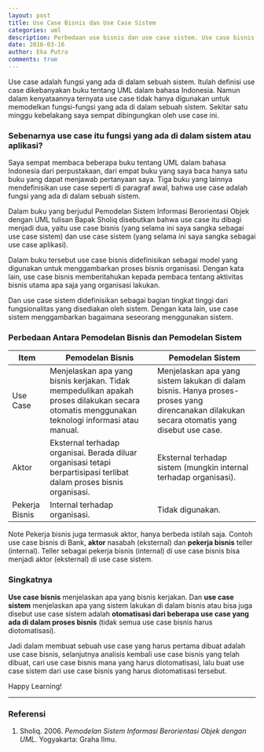 ```yaml
---
layout: post
title: Use Case Bisnis dan Use Case Sistem
categories: uml
description: Perbedaan use bisnis dan use case sistem. Use case bisnis adalah model yang digunakan untuk menggambarkan proses bisnis organisasi. Dan use case sistem adalah bagian tingkat tinggi dari fungsionalitas yang disediakan oleh sistem.
date: 2016-03-16
author: Eka Putra
comments: true
---
```


Use case adalah fungsi yang ada di dalam sebuah sistem. Itulah definisi use case dikebanyakan buku tentang UML dalam bahasa Indonesia. Namun dalam kenyataannya ternyata use case tidak hanya digunakan untuk memodelkan fungsi-fungsi yang ada di dalam sebuah sistem. Sekitar satu minggu kebelakang saya sempat dibingungkan oleh use case ini.

<h3 class="message">
	Sebenarnya use case itu fungsi yang ada di dalam sistem atau aplikasi?
</h3>

Saya sempat membaca beberapa buku tentang UML dalam bahasa Indonesia dari perpustakaan, dari empat buku yang saya baca hanya satu buku yang dapat menjawab pertanyaan saya. Tiga buku yang lainnya mendefinisikan use case seperti di paragraf awal, bahwa use case adalah fungsi yang ada di dalam sebuah sistem.

Dalam buku yang berjudul Pemodelan Sistem Informasi Berorientasi Objek dengan UML tulisan Bapak Sholiq disebutkan bahwa use case itu dibagi menjadi dua, yaitu use case bisnis (yang selama ini saya sangka sebagai use case sistem) dan use case sistem (yang selama ini saya sangka sebagai use case aplikasi).

Dalam buku tersebut use case bisnis didefinisikan sebagai model yang digunakan untuk menggambarkan proses bisnis organisasi. Dengan kata lain, use case bisnis memberitahukan kepada pembaca tentang aktivitas bisnis utama apa saja yang organisasi lakukan.

Dan use case sistem didefinisikan sebagai bagian tingkat tinggi dari fungsionalitas yang disediakan oleh sistem. Dengan kata lain, use case sistem menggambarkan bagaimana seseorang menggunakan sistem.

### Perbedaan Antara Pemodelan Bisnis dan Pemodelan Sistem

Item | Pemodelan Bisnis | Pemodelan Sistem
--- | --- | ---
Use Case | Menjelaskan apa yang bisnis kerjakan. Tidak mempedulikan apakah proses dilakukan secara otomatis menggunakan teknologi informasi atau manual. | Menjelaskan apa yang sistem lakukan di dalam bisnis. Hanya proses-proses yang direncanakan dilakukan secara otomatis yang disebut use case.
Aktor | Eksternal terhadap organisai. Berada diluar organisasi tetapi berpartisipasi terlibat dalam proses bisnis organisasi. | Eksternal terhadap sistem (mungkin internal terhadap organisasi).
Pekerja Bisnis | Internal terhadap organisasi. | Tidak digunakan.

<span class="box warning small">Note</span> Pekerja bisnis juga termasuk aktor, hanya berbeda istilah saja. Contoh use case bisnis di Bank, **aktor** nasabah (eksternal) dan **pekerja bisnis** teller (internal). Teller sebagai pekerja bisnis (internal) di use case bisnis bisa menjadi aktor (eksternal) di use case sistem.

### Singkatnya
**Use case bisnis** menjelaskan apa yang bisnis kerjakan. Dan **use case sistem** menjelaskan apa yang sistem lakukan di dalam bisnis atau bisa juga disebut use case sistem adalah **otomatisasi dari beberapa use case yang ada di dalam proses bisnis** (tidak semua use case bisnis harus diotomatisasi).

Jadi dalam membuat sebuah use case yang harus pertama dibuat adalah use case bisnis, selanjutnya analisis kembali use case bisnis yang telah dibuat, cari use case bisnis mana yang harus diotomatisasi, lalu buat use case sistem dari use case bisnis yang harus diotomatisasi tersebut.

Happy Learning!

---

### Referensi
1. Sholiq. 2006. *Pemodelan Sistem Informasi Berorientasi Objek dengan UML*. Yogyakarta: Graha Ilmu.